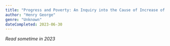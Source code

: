 ```yaml
---
title: "Progress and Poverty: An Inquiry into the Cause of Increase of Want with Increase of Wealth: The Remedy"
author: "Henry George"
genre: "Unknown"
dateCompleted: 2023-06-30
---
```


*Read sometime in 2023*

